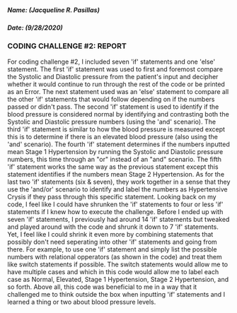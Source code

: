 ##### Name: (Jacqueline R. Pasillas)
##### Date: (9/28/2020)

### CODING CHALLENGE #2: REPORT

For coding challenge #2, I included seven 'if' statements and one 'else' statement. The first 'if' statement was used to first and foremost compare the Systolic and Diastolic pressure from the patient's input and decipher whether it would continue to run through the rest of the code or be printed as an Error. The next statement used was an 'else' statement to compare all the other 'if' statements that would follow depending on if the numbers passed or didn't pass. The second 'if' statement is used to identify if the blood pressure is considered normal by identifying and contrasting both the Systolic and Diastolic pressure numbers (using the 'and' scenario). The third 'if' statement is similar to how the blood pressure is measured except this is to determine if there is an elevated blood pressure (also using the 'and' scenario). The fourth 'if' statement determines if the numbers inputted mean Stage 1 Hypertension by running the Systolic and Diastolic pressure numbers, this time through an "or" instead of an "and" scenario. The fifth 'if' statement works the same way as the previous statement except this statement identifies if the numbers mean Stage 2 Hypertension. As for the last two 'if' statements (six & seven), they work together in a sense that they use the 'and/or' scenario to identify and label the numbers as Hypertensive Crysis if they pass through this specific statement.
  Looking back on my code, I feel like I could have shrunken the 'if' statements to four or less 'if' statements if I knew how to execute the challenge. Before I ended up with seven 'if' statements, I previously had around 14 'if' statements but tweaked and played around with the code and shrunk it down to 7 'if' statements. Yet, I feel like I could shrink it even more by combining statements that possibly don't need seperating into other 'if' statements and going from there. For example, to use one 'if' statement and simply list the possible numbers with relational opperators (as shown in the code) and treat them like switch statements if possible. The switch statements would allow me to have multiple cases and which in this code would allow me to label each case as Normal, Elevated, Stage 1 Hypertension, Stage 2 Hypertension, and so forth. Above all, this code was beneficial to me in a way that it challenged me to think outside the box when inputting 'if' statements and I learned a thing or two about blood pressure levels. 

